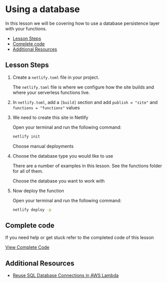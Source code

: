 # Using a database

In this lesson we will be covering how to use a database persistence layer with your functions.

- [Lesson Steps](#lesson-steps)
- [Complete code](#complete-code)
- [Additional Resources](#additional-resources)

## Lesson Steps

1. Create a `netlify.toml` file in your project.

    The `netlify.toml` file is where we configure how the site builds and where your serverless functions live.

2. In `netlify.toml`, add a `[build]` section and add `publish = "site"` and `functions = "functions"` values

3. We need to create this site in Netlify

    Open your terminal and run the following command:

    ```bash
    netlify init
    ```

    Choose manual deployments

4. Choose the database type you would like to use

    There are a number of examples in this lesson. See the functions folder for all of them.

    Choose the database you want to work with

4. Now deploy the function

    Open your terminal and run the following command:

    ```bash
    netlify deploy -p
    ```





## Complete code

If you need help or get stuck refer to the completed code of this lesson

[View Complete Code](https://github.com/DavidWells/netlify-functions-workshop/tree/master/lessons-code-complete/core-concepts/6-using-a-database)


## Additional Resources

- [Reuse SQL Database Connections in AWS Lambda](https://www.jeremydaly.com/reuse-database-connections-aws-lambda/)
